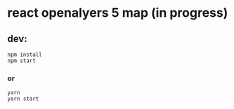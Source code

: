 # react openalyers 5 map (in progress)

## dev: 
```
npm install
npm start
```
### or
```
yarn 
yarn start
```
